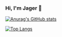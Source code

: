 ### Hi, I'm Jager 👋
[![Anurag's GitHub stats](https://github-readme-stats.vercel.app/api?username=jagerzhang&show_icons=true&theme=)](https://github.com/anuraghazra/github-readme-stats)

[![Top Langs](https://github-readme-stats.vercel.app/api/top-langs/?username=jagerzhang&layout=compact)](https://github.com/anuraghazra/github-readme-stats)

<!--
**jagerzhang/jagerzhang** is a ✨ _special_ ✨ repository because its `README.md` (this file) appears on your GitHub profile.

Here are some ideas to get you started:

- 🔭 I’m currently working on ...
- 🌱 I’m currently learning ...
- 👯 I’m looking to collaborate on ...
- 🤔 I’m looking for help with ...
- 💬 Ask me about ...
- 📫 How to reach me: ...
- 😄 Pronouns: ...
- ⚡ Fun fact: ...

https://github.com/anuraghazra/github-readme-stats/blob/master/docs/readme_cn.md
https://rahuldkjain.github.io/gh-profile-readme-generator/
-->
